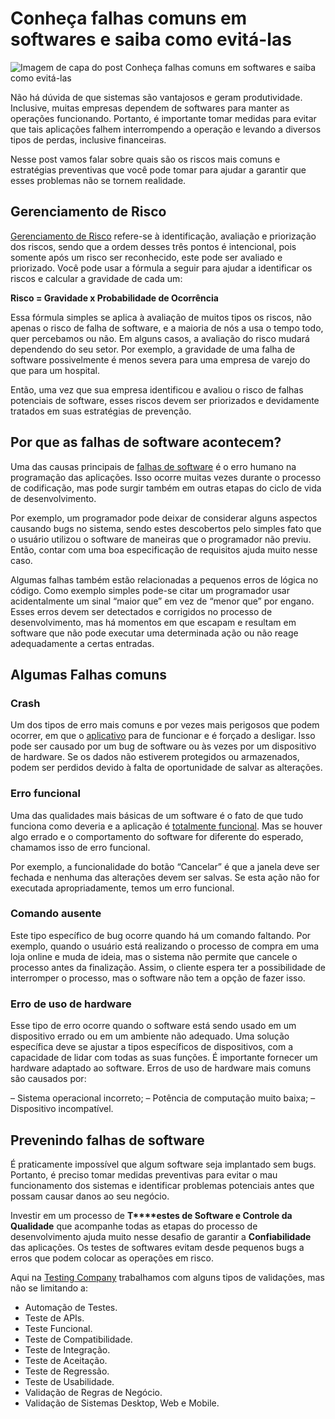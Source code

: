 # Conheça falhas comuns em softwares e saiba como evitá-las

![Imagem de capa do post Conheça falhas comuns em softwares e saiba como evitá-las](https://testingcompany.com.br/admin/plugins/images/imagem_post_141.jpg)

Não há dúvida de que sistemas são vantajosos e geram produtividade. Inclusive, muitas empresas dependem de softwares para manter as operações funcionando. Portanto, é importante tomar medidas para evitar que tais aplicações falhem interrompendo a operação e levando a diversos tipos de perdas, inclusive financeiras. 

Nesse post vamos falar sobre quais são os riscos mais comuns e estratégias preventivas que você pode tomar para ajudar a garantir que esses problemas não se tornem realidade.

## Gerenciamento de Risco

[Gerenciamento de Risco](https://www.testingcompany.com.br/blog/4-dicas-para-fazer-gestao-de-riscos-em-projetos-de-ti/) refere-se à identificação, avaliação e priorização dos riscos, sendo que a ordem desses três pontos é intencional, pois somente após um risco ser reconhecido, este pode ser avaliado e priorizado. Você pode usar a fórmula a seguir para ajudar a identificar os riscos e calcular a gravidade de cada um:

**Risco = Gravidade x Probabilidade de Ocorrência**

Essa fórmula simples se aplica à avaliação de muitos tipos os riscos, não apenas o risco de falha de software, e a maioria de nós a usa o tempo todo, quer percebamos ou não. Em alguns casos, a avaliação do risco mudará dependendo do seu setor. Por exemplo, a gravidade de uma falha de software possivelmente é menos severa para uma empresa de varejo do que para um hospital.

Então, uma vez que sua empresa identificou e avaliou o risco de falhas potenciais de software, esses riscos devem ser priorizados e devidamente tratados em suas estratégias de prevenção.

## Por que as falhas de software acontecem?

Uma das causas principais de [falhas de software](https://testingcompany.com.br/blog/reduza-bugs-e-falhas-de-software-com-um-parceiro-de-testes) é o erro humano na programação das aplicações. Isso ocorre muitas vezes durante o processo de codificação, mas pode surgir também em outras etapas do ciclo de vida de desenvolvimento.

Por exemplo, um programador pode deixar de considerar alguns aspectos causando bugs no sistema, sendo estes descobertos pelo simples fato que o usuário utilizou o software de maneiras que o programador não previu. Então, contar com uma boa especificação de requisitos ajuda muito nesse caso.

Algumas falhas também estão relacionadas a pequenos erros de lógica no código. Como exemplo simples pode-se citar um programador usar acidentalmente um sinal “maior que” em vez de “menor que” por engano. Esses erros devem ser detectados e corrigidos no processo de desenvolvimento, mas há momentos em que escapam e resultam em software que não pode executar uma determinada ação ou não reage adequadamente a certas entradas.

## Algumas Falhas comuns

### Crash

Um dos tipos de erro mais comuns e por vezes mais perigosos que podem ocorrer, em que o [aplicativo](https://testingcompany.com.br/blog/desenvolvimento-de-aplicativos-mobile-garanta-confiabilidade-na-aplicacao) para de funcionar e é forçado a desligar. Isso pode ser causado por um bug de software ou às vezes por um dispositivo de hardware. Se os dados não estiverem protegidos ou armazenados, podem ser perdidos devido à falta de oportunidade de salvar as alterações.

### Erro funcional

Uma das qualidades mais básicas de um software é o fato de que tudo funciona como deveria e a aplicação é [totalmente funcional](https://www.testingcompany.com.br/blog/teste-funcional-vai-acabar-sera-o-fim-desta-tecnica/). Mas se houver algo errado e o comportamento do software for diferente do esperado, chamamos isso de erro funcional.

Por exemplo, a funcionalidade do botão “Cancelar” é que a janela deve ser fechada e nenhuma das alterações devem ser salvas. Se esta ação não for executada apropriadamente, temos um erro funcional.

### Comando ausente

Este tipo específico de bug ocorre quando há um comando faltando. Por exemplo, quando o usuário está realizando o processo de compra em uma loja online e muda de ideia, mas o sistema não permite que cancele o processo antes da finalização. Assim, o cliente espera ter a possibilidade de interromper o processo, mas o software não tem a opção de fazer isso.

### Erro de uso de hardware

Esse tipo de erro ocorre quando o software está sendo usado em um dispositivo errado ou em um ambiente não adequado. Uma solução específica deve se ajustar a tipos específicos de dispositivos, com a capacidade de lidar com todas as suas funções. É importante fornecer um hardware adaptado ao software. Erros de uso de hardware mais comuns são causados por:

– Sistema operacional incorreto;
– Potência de computação muito baixa;
– Dispositivo incompatível.

## Prevenindo falhas de software

É praticamente impossível que algum software seja implantado sem bugs. Portanto, é preciso tomar medidas preventivas para evitar o mau funcionamento dos sistemas e identificar problemas potenciais antes que possam causar danos ao seu negócio.

Investir em um processo de **T****estes de Software e Controle da Qualidade** que acompanhe todas as etapas do processo de desenvolvimento ajuda muito nesse desafio de garantir a **Confiabilidade** das aplicações. Os testes de softwares evitam desde pequenos bugs a erros que podem colocar as operações em risco.

Aqui na [Testing Company](https://www.testingcompany.com.br/) trabalhamos com alguns tipos de validações, mas não se limitando a:

- Automação de Testes.
- Teste de APIs.
- Teste Funcional.
- Teste de Compatibilidade.
- Teste de Integração.
- Teste de Aceitação.
- Teste de Regressão.
- Teste de Usabilidade.
- Validação de Regras de Negócio.
- Validação de Sistemas Desktop, Web e Mobile.
